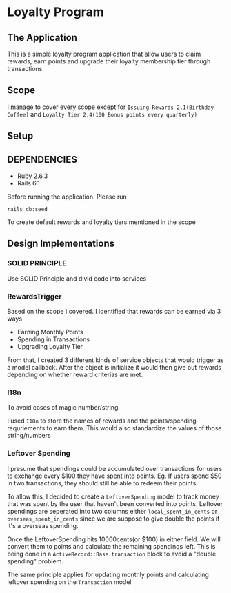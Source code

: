 # Loyalty Program

## The Application

This is a simple loyalty program application that allow users to claim rewards, earn points and upgrade their loyalty membership tier through transactions.

## Scope

I manage to cover every scope except for `Issuing Rewards 2.1(Birthday Coffee)` and `Loyalty Tier 2.4(100 Bonus points every quarterly)`

## Setup
## DEPENDENCIES
- Ruby 2.6.3
- Rails 6.1

Before running the application. Please run

`rails db:seed`

To create default rewards and loyalty tiers mentioned in the scope

## Design Implementations

### SOLID PRINCIPLE

Use SOLID Principle and divid code into services
### RewardsTrigger

Based on the scope I covered. I identified that rewards can be earned via 3 ways

- Earning Monthly Points
- Spending in Transactions
- Upgrading Loyalty Tier

From that, I created 3 different kinds of service objects that would trigger as a model callback.
After the object is initialize it would then give out rewards depending on whether reward criterias are met.

### I18n

To avoid cases of magic number/string.

I used `I18n` to store the names of rewards and the points/spending requriements to earn them. This would also standardize the values of those string/numbers

### Leftover Spending

I presume that spendings could be accumulated over transactions for users to exchange every $100 they have spent into points. Eg. If users spend $50 in two transactions, they should still be able to redeem their points.

To allow this, I decided to create a `LeftoverSpending` model to track money that was spent by the user that haven't been converted into points. Leftover spendings are seperated into two columns either `local_spent_in_cents` or `overseas_spent_in_cents` since we are suppose to give double the points if it's a overseas spending.

Once the LeftoverSpending hits 10000cents(or $100) in either field. We will convert them to points and calculate the remaining spendings left. This is being done in a `ActiveRecord::Base.transaction` block to avoid a "double spending" problem.

The same principle applies for updating monthly points and calculating leftover spending on the `Transaction` model
